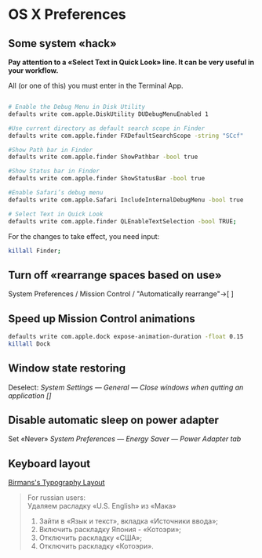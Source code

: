 # OS X Preferences

## Some system «hack»

__Pay attention to а «Select Text in Quick Look» line. It can be very useful in your workflow.__

All (or one of this) you must enter in the Terminal App.

```bash

# Enable the Debug Menu in Disk Utility
defaults write com.apple.DiskUtility DUDebugMenuEnabled 1

#Use current directory as default search scope in Finder
defaults write com.apple.finder FXDefaultSearchScope -string "SCcf"

#Show Path bar in Finder
defaults write com.apple.finder ShowPathbar -bool true

#Show Status bar in Finder
defaults write com.apple.finder ShowStatusBar -bool true

#Enable Safari’s debug menu
defaults write com.apple.Safari IncludeInternalDebugMenu -bool true

# Select Text in Quick Look
defaults write com.apple.finder QLEnableTextSelection -bool TRUE;
```

For the changes to take effect, you need input:
```bash
killall Finder;
```


## Turn off «rearrange spaces based on use»

System Preferences / Mission Control / "Automatically rearrange"->[ ]

## Speed up Mission Control animations

```bash
defaults write com.apple.dock expose-animation-duration -float 0.15
killall Dock
```

## Window state restoring

Deselect: _System Settings — General — Close windows when qutting an application []_


## Disable automatic sleep on power adapter

Set  «Never» _System Preferences — Energy Saver — Power Adapter tab_

## Keyboard layout

[Birmans's Typography Layout](http://ilyabirman.ru/projects/typography-layout/)    
> For russian users:   
> Удаляем расладку «U.S. English» из «Мака»  
> 1. Зайти в «Язык и текст», вкладка «Источники ввода»;  
> 2. Включить раскладку Япония - «Котоэри»;  
> 3. Отключить раскладку «США»;  
> 4. Отключить раскладку «Котоэри».  
